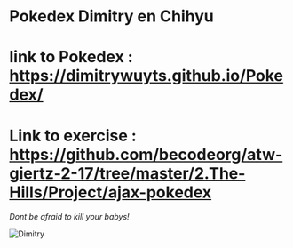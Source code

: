 # Pokedex Dimitry en Chihyu

# link to Pokedex : https://dimitrywuyts.github.io/Pokedex/
# Link to exercise : https://github.com/becodeorg/atw-giertz-2-17/tree/master/2.The-Hills/Project/ajax-pokedex

*Dont be afraid to kill your babys!*

![Dimitry](https://pics.me.me/so-youre-telling-me-buildingawallisimmoral-but-killing-babies-is-a-47381539.png)
